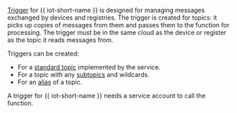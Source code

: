 [Trigger](../../functions/concepts/trigger/index.md) for {{ iot-short-name }} is designed for managing messages exchanged by devices and registries. The trigger is created for topics: it picks up copies of messages from them and passes them to the function for processing. The trigger must be in the same cloud as the device or register as the topic it reads messages from.

Triggers can be created:

- For a [standard topic](../../iot-core/concepts/topic.md) implemented by the service.
- For a topic with any [subtopics](../../iot-core/concepts/topic.md#subtopic) and wildcards.
- For an [alias](../../iot-core/concepts/topic.md#aliases) of a topic.

A trigger for {{ iot-short-name }} needs a service account to call the function.

